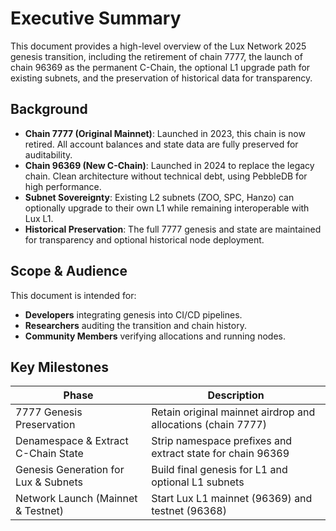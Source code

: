 # Executive Summary

This document provides a high-level overview of the Lux Network 2025 genesis transition, including the retirement of chain 7777, the launch of chain 96369 as the permanent C-Chain, the optional L1 upgrade path for existing subnets, and the preservation of historical data for transparency.

## Background

- **Chain 7777 (Original Mainnet)**: Launched in 2023, this chain is now retired. All account balances and state data are fully preserved for auditability.
- **Chain 96369 (New C-Chain)**: Launched in 2024 to replace the legacy chain. Clean architecture without technical debt, using PebbleDB for high performance.
- **Subnet Sovereignty**: Existing L2 subnets (ZOO, SPC, Hanzo) can optionally upgrade to their own L1 while remaining interoperable with Lux L1.
- **Historical Preservation**: The full 7777 genesis and state are maintained for transparency and optional historical node deployment.

## Scope & Audience

This document is intended for:

- **Developers** integrating genesis into CI/CD pipelines.
- **Researchers** auditing the transition and chain history.
- **Community Members** verifying allocations and running nodes.

## Key Milestones

| Phase                                    | Description                                                  |
|------------------------------------------|--------------------------------------------------------------|
| 7777 Genesis Preservation                | Retain original mainnet airdrop and allocations (chain 7777) |
| Denamespace & Extract C-Chain State      | Strip namespace prefixes and extract state for chain 96369   |
| Genesis Generation for Lux & Subnets     | Build final genesis for L1 and optional L1 subnets           |
| Network Launch (Mainnet & Testnet)       | Start Lux L1 mainnet (96369) and testnet (96368)             |
